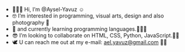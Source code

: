 - 🤸🏻‍♀️ Hi, I’m @Aysel-Yavuz ☺
- 🤓 I’m interested in programming, visual arts, design and also photography 🌈
- 🌱 and currently learning programming languages.🤸🏻‍♀️
- 😎 I’m looking to collaborate on HTML, CSS, Python, JavaScript.👊🏻
- 🕊 U can reach me out at my e-mail: ael.yavuz@gmail.com 👋🏻

<!---
Aysel-Yavuz/Aysel-Yavuz is a ✨ special ✨ repository because its `README.md` (this file) appears on your GitHub profile.
You can click the Preview link to take a look at your changes.
--->
